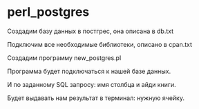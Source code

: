 # perl_postgres

Создадим базу данных в постгрес, она описана в db.txt

Подключим все необходимые библиотеки, описано в cpan.txt

Создадим программу new_postgres.pl

Программа будет подключаться к нашей базе данных.

И по заданному SQL запросу: имя столбца и айди книги.

Будет выдавать нам результат в терминал: нужную ячейку.
